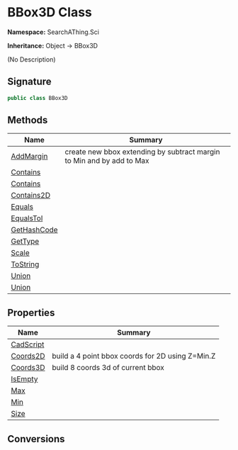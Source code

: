 # BBox3D Class
**Namespace:** SearchAThing.Sci

**Inheritance:** Object → BBox3D

(No Description)

## Signature
```csharp
public class BBox3D
```
## Methods
|**Name**|**Summary**|
|---|---|
|[AddMargin](BBox3D/AddMargin.md)|create new bbox extending by subtract margin to Min and by add to Max|
|[Contains](BBox3D/Contains.md)||
|[Contains](BBox3D/Contains.md#containsdouble-vector3d)||
|[Contains2D](BBox3D/Contains2D.md)||
|[Equals](BBox3D/Equals.md)||
|[EqualsTol](BBox3D/EqualsTol.md)||
|[GetHashCode](BBox3D/GetHashCode.md)||
|[GetType](BBox3D/GetType.md)||
|[Scale](BBox3D/Scale.md)||
|[ToString](BBox3D/ToString.md)||
|[Union](BBox3D/Union.md)||
|[Union](BBox3D/Union.md#unionbbox3d)||
## Properties
|**Name**|**Summary**|
|---|---|
|[CadScript](BBox3D/CadScript.md)|
|[Coords2D](BBox3D/Coords2D.md)|build a 4 point bbox coords for 2D using Z=Min.Z
|[Coords3D](BBox3D/Coords3D.md)|build 8 coords 3d of current bbox
|[IsEmpty](BBox3D/IsEmpty.md)|
|[Max](BBox3D/Max.md)|
|[Min](BBox3D/Min.md)|
|[Size](BBox3D/Size.md)|
## Conversions

